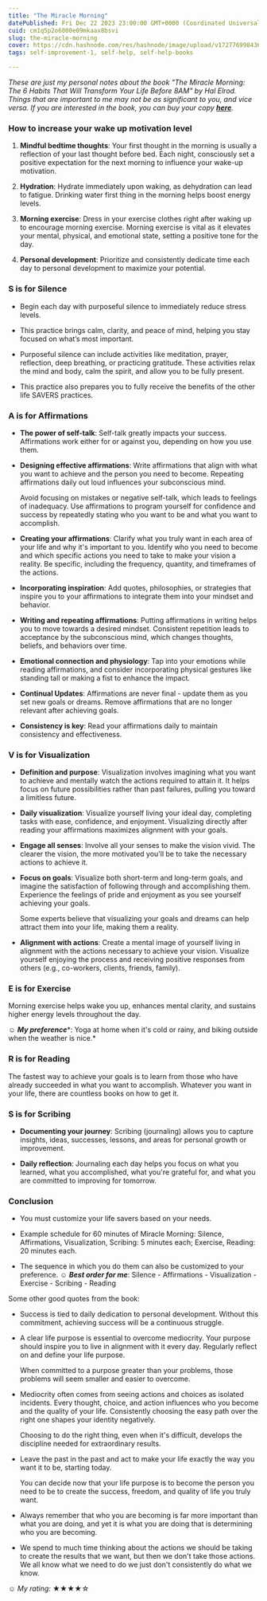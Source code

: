 ```yaml
---
title: "The Miracle Morning"
datePublished: Fri Dec 22 2023 23:00:00 GMT+0000 (Coordinated Universal Time)
cuid: cm1q5p2o6000e09mkaax8bsvi
slug: the-miracle-morning
cover: https://cdn.hashnode.com/res/hashnode/image/upload/v1727769984360/c49ebe69-bb3e-47df-a25c-dbf14259353d.jpeg
tags: self-improvement-1, self-help, self-help-books

---
```


*These are just my personal notes about the book "The Miracle Morning: The 6 Habits That Will Transform Your Life Before 8AM" by Hal Elrod. Things that are important to me may not be as significant to you, and vice versa. If you are interested in the book, you can buy your copy* [***here***](https://www.amazon.com/Miracle-Morning-Updated-Expanded-Not-So-Obvious/dp/163774434X/ref=sr_1_1?crid=23JCZ2I8D4TZQ&dib=eyJ2IjoiMSJ9.k9QhAD4zlPxeSHjJAs7mmchDSp_-tf_ib2xADVYklznOUZv3-lQoEoYADqYFtOanh5AmhOZ5uE-ZBUrGsP5ywAt-_2LF3C5OynevaXFp7-CtERtcBwISOFIrqbOe9Jx6M61mtlUYOXUAE-SUiOXTIND8U8GRbEkY2CgCTl8g2cwxFSqzq3S0MVeiDrmGoRMfhGuvVfYzRwNzoqwFwzSgDJ0_euOZBUX3MvRJAABm6ZQ.mi0VTQRCsj9jTXLEnR5lknulgJDlUhh9v4aTOEjHLT0&dib_tag=se&keywords=the+miracle+morning&qid=1721022698&sprefix=the+miracle+mo%2Caps%2C172&sr=8-1)*.*

### How to increase your wake up motivation level

1. **Mindful bedtime thoughts**: Your first thought in the morning is usually a reflection of your last thought before bed. Each night, consciously set a positive expectation for the next morning to influence your wake-up motivation.
    
2. **Hydration**: Hydrate immediately upon waking, as dehydration can lead to fatigue. Drinking water first thing in the morning helps boost energy levels.
    
3. **Morning exercise**: Dress in your exercise clothes right after waking up to encourage morning exercise. Morning exercise is vital as it elevates your mental, physical, and emotional state, setting a positive tone for the day.
    
4. **Personal development**: Prioritize and consistently dedicate time each day to personal development to maximize your potential.
    

### S is for Silence

* Begin each day with purposeful silence to immediately reduce stress levels.
    
* This practice brings calm, clarity, and peace of mind, helping you stay focused on what’s most important.
    
* Purposeful silence can include activities like meditation, prayer, reflection, deep breathing, or practicing gratitude. These activities relax the mind and body, calm the spirit, and allow you to be fully present.
    
* This practice also prepares you to fully receive the benefits of the other life SAVERS practices.
    

### A is for Affirmations

* **The power of self-talk**: Self-talk greatly impacts your success. Affirmations work either for or against you, depending on how you use them.
    
* **Designing effective affirmations**: Write affirmations that align with what you want to achieve and the person you need to become. Repeating affirmations daily out loud influences your subconscious mind.
    
    Avoid focusing on mistakes or negative self-talk, which leads to feelings of inadequacy. Use affirmations to program yourself for confidence and success by repeatedly stating who you want to be and what you want to accomplish.
    
* **Creating your affirmations**: Clarify what you truly want in each area of your life and why it's important to you. Identify who you need to become and which specific actions you need to take to make your vision a reality. Be specific, including the frequency, quantity, and timeframes of the actions.
    
* **Incorporating inspiration**: Add quotes, philosophies, or strategies that inspire you to your affirmations to integrate them into your mindset and behavior.
    
* **Writing and repeating affirmations**: Putting affirmations in writing helps you to move towards a desired mindset. Consistent repetition leads to acceptance by the subconscious mind, which changes thoughts, beliefs, and behaviors over time.
    
* **Emotional connection and physiology**: Tap into your emotions while reading affirmations, and consider incorporating physical gestures like standing tall or making a fist to enhance the impact.
    
* **Continual Updates**: Affirmations are never final - update them as you set new goals or dreams. Remove affirmations that are no longer relevant after achieving goals.
    
* **Consistency is key**: Read your affirmations daily to maintain consistency and effectiveness.
    

### V is for Visualization

* **Definition and purpose**: Visualization involves imagining what you want to achieve and mentally watch the actions required to attain it. It helps focus on future possibilities rather than past failures, pulling you toward a limitless future.
    
* **Daily visualization**: Visualize yourself living your ideal day, completing tasks with ease, confidence, and enjoyment. Visualizing directly after reading your affirmations maximizes alignment with your goals.
    
* **Engage all senses**: Involve all your senses to make the vision vivid. The clearer the vision, the more motivated you'll be to take the necessary actions to achieve it.
    
* **Focus on goals**: Visualize both short-term and long-term goals, and imagine the satisfaction of following through and accomplishing them. Experience the feelings of pride and enjoyment as you see yourself achieving your goals.
    
    Some experts believe that visualizing your goals and dreams can help attract them into your life, making them a reality.
    
* **Alignment with actions**: Create a mental image of yourself living in alignment with the actions necessary to achieve your vision. Visualize yourself enjoying the process and receiving positive responses from others (e.g., co-workers, clients, friends, family).
    

### E is for Exercise

Morning exercise helps wake you up, enhances mental clarity, and sustains higher energy levels throughout the day.

**☺** ***My preference***\*: Yoga at home when it's cold or rainy, and biking outside when the weather is nice.\*

### R is for Reading

The fastest way to achieve your goals is to learn from those who have already succeeded in what you want to accomplish. Whatever you want in your life, there are countless books on how to get it.

### S is for Scribing

* **Documenting your journey**: Scribing (journaling) allows you to capture insights, ideas, successes, lessons, and areas for personal growth or improvement.
    
* **Daily reflection**: Journaling each day helps you focus on what you learned, what you accomplished, what you're grateful for, and what you are committed to improving for tomorrow.
    

### Conclusion

* You must customize your life savers based on your needs.
    
* Example schedule for 60 minutes of Miracle Morning: Silence, Affirmations, Visualization, Scribing: 5 minutes each; Exercise, Reading: 20 minutes each.
    
* The sequence in which you do them can also be customized to your preference. ☺ ***Best order for me***: Silence - Affirmations - Visualization - Exercise - Scribing - Reading
    

Some other good quotes from the book:

* Success is tied to daily dedication to personal development. Without this commitment, achieving success will be a continuous struggle.
    
* A clear life purpose is essential to overcome mediocrity. Your purpose should inspire you to live in alignment with it every day. Regularly reflect on and define your life purpose.
    
    When committed to a purpose greater than your problems, those problems will seem smaller and easier to overcome.
    
* Mediocrity often comes from seeing actions and choices as isolated incidents. Every thought, choice, and action influences who you become and the quality of your life. Consistently choosing the easy path over the right one shapes your identity negatively.
    
    Choosing to do the right thing, even when it's difficult, develops the discipline needed for extraordinary results.
    
* Leave the past in the past and act to make your life exactly the way you want it to be, starting today.
    
    You can decide now that your life purpose is to become the person you need to be to create the success, freedom, and quality of life you truly want.
    
* Always remember that who you are becoming is far more important than what you are doing, and yet it is what you are doing that is determining who you are becoming.
    
* We spend to much time thinking about the actions we should be taking to create the results that we want, but then we don't take those actions. We all know what we need to do we just don't consistently do what we know.
    

☺ *My rating:* ★★★★☆